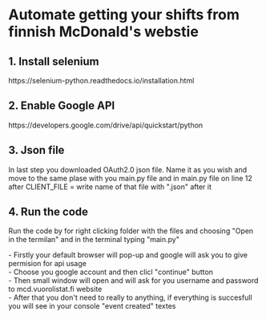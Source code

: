 <h1>Automate getting your shifts from finnish McDonald's webstie</h1>

<h2>1. Install selenium</h2>
<p>https://selenium-python.readthedocs.io/installation.html</p>

<h2>2. Enable Google API</h2>
https://developers.google.com/drive/api/quickstart/python

<h2>3. Json file</h3>
<p>In last step you downloaded OAuth2.0 json file. Name it as you wish and move to the same plase with you main.py file and 
in main.py file on line 12 after CLIENT_FILE = write name of that file with ".json" after it</p>

<h2>4. Run the code</h3>
<p>Run the code by for right clicking folder with the files and choosing "Open in the termilan" and in the terminal typing "main.py"</p>
<td>- Firstly your default browser will pop-up and google will ask you to give permision for api usage</td>
<br><tr>  - Choose you google account and then clicl "continue" button</tr>
<br><td>- Then small window will open and will ask for you username and password to mcd.vuorolistat.fi website</td>
<br><td>- After that you don't need to really to anything, if everything is succesfull you will see in your console "event created" textes</td>
